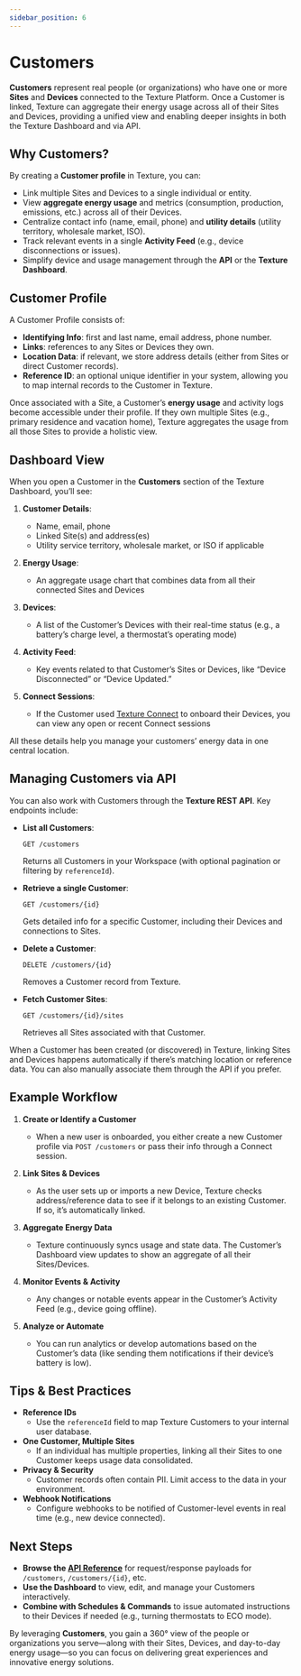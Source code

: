 ```yaml
---
sidebar_position: 6
---
```


# Customers

**Customers** represent real people (or organizations) who have one or more **Sites** and **Devices** connected to the Texture Platform. Once a Customer is linked, Texture can aggregate their energy usage across all of their Sites and Devices, providing a unified view and enabling deeper insights in both the Texture Dashboard and via API.

## Why Customers?

By creating a **Customer profile** in Texture, you can:
- Link multiple Sites and Devices to a single individual or entity.
- View **aggregate energy usage** and metrics (consumption, production, emissions, etc.) across all of their Devices.
- Centralize contact info (name, email, phone) and **utility details** (utility territory, wholesale market, ISO).
- Track relevant events in a single **Activity Feed** (e.g., device disconnections or issues).
- Simplify device and usage management through the **API** or the **Texture Dashboard**.

## Customer Profile

A Customer Profile consists of:
- **Identifying Info**: first and last name, email address, phone number.  
- **Links**: references to any Sites or Devices they own.  
- **Location Data**: if relevant, we store address details (either from Sites or direct Customer records).  
- **Reference ID**: an optional unique identifier in your system, allowing you to map internal records to the Customer in Texture.

Once associated with a Site, a Customer’s **energy usage** and activity logs become accessible under their profile. If they own multiple Sites (e.g., primary residence and vacation home), Texture aggregates the usage from all those Sites to provide a holistic view.

## Dashboard View

When you open a Customer in the **Customers** section of the Texture Dashboard, you’ll see:

1. **Customer Details**:  
   - Name, email, phone  
   - Linked Site(s) and address(es)  
   - Utility service territory, wholesale market, or ISO if applicable  

2. **Energy Usage**:  
   - An aggregate usage chart that combines data from all their connected Sites and Devices  

3. **Devices**:  
   - A list of the Customer’s Devices with their real-time status (e.g., a battery’s charge level, a thermostat’s operating mode)  

4. **Activity Feed**:  
   - Key events related to that Customer’s Sites or Devices, like “Device Disconnected” or “Device Updated.”  

5. **Connect Sessions**:  
   - If the Customer used [Texture Connect](/docs/sources/texture-connect) to onboard their Devices, you can view any open or recent Connect sessions

All these details help you manage your customers’ energy data in one central location.

## Managing Customers via API

You can also work with Customers through the **Texture REST API**. Key endpoints include:

- **List all Customers**:
  ```http
  GET /customers
  ```
  Returns all Customers in your Workspace (with optional pagination or filtering by `referenceId`).

- **Retrieve a single Customer**:
  ```http
  GET /customers/{id}
  ```
  Gets detailed info for a specific Customer, including their Devices and connections to Sites.

- **Delete a Customer**:
  ```http
  DELETE /customers/{id}
  ```
  Removes a Customer record from Texture.

- **Fetch Customer Sites**:
  ```http
  GET /customers/{id}/sites
  ```
  Retrieves all Sites associated with that Customer.

When a Customer has been created (or discovered) in Texture, linking Sites and Devices happens automatically if there’s matching location or reference data. You can also manually associate them through the API if you prefer.

## Example Workflow

1. **Create or Identify a Customer**  
   - When a new user is onboarded, you either create a new Customer profile via `POST /customers` or pass their info through a Connect session.

2. **Link Sites & Devices**  
   - As the user sets up or imports a new Device, Texture checks address/reference data to see if it belongs to an existing Customer. If so, it’s automatically linked.

3. **Aggregate Energy Data**  
   - Texture continuously syncs usage and state data. The Customer’s Dashboard view updates to show an aggregate of all their Sites/Devices.

4. **Monitor Events & Activity**  
   - Any changes or notable events appear in the Customer’s Activity Feed (e.g., device going offline).

5. **Analyze or Automate**  
   - You can run analytics or develop automations based on the Customer’s data (like sending them notifications if their device’s battery is low).

## Tips & Best Practices

- **Reference IDs**  
  - Use the `referenceId` field to map Texture Customers to your internal user database.  
- **One Customer, Multiple Sites**  
  - If an individual has multiple properties, linking all their Sites to one Customer keeps usage data consolidated.  
- **Privacy & Security**  
  - Customer records often contain PII. Limit access to the data in your environment.  
- **Webhook Notifications**  
  - Configure webhooks to be notified of Customer-level events in real time (e.g., new device connected).

## Next Steps

- **Browse the [API Reference](/api)** for request/response payloads for `/customers`, `/customers/{id}`, etc.  
- **Use the Dashboard** to view, edit, and manage your Customers interactively.  
- **Combine with Schedules & Commands** to issue automated instructions to their Devices if needed (e.g., turning thermostats to ECO mode).

By leveraging **Customers**, you gain a 360° view of the people or organizations you serve—along with their Sites, Devices, and day-to-day energy usage—so you can focus on delivering great experiences and innovative energy solutions.
